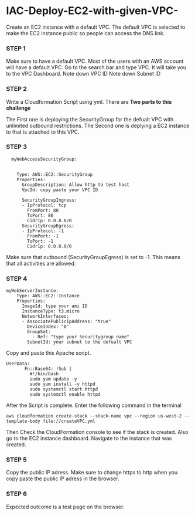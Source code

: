 # IAC-Deploy-EC2-with-given-VPC-

Create an EC2 instance with a default VPC. The default VPC is selected to make the EC2 instance public so people can access the DNS link. 

### STEP 1 ###

Make sure to have a default VPC. Most of the users with an AWS account will have a default VPC. Go to the search bar and type VPC. It will take you to the VPC Dashboard. 
Note down VPC ID
Note down Subnet ID

### STEP 2 ###

Write a Cloudformation Script using yml. 
There are **Two parts to this challenge** 

The First one is deploying the SecurityGroup for the defualt VPC with unlimited outbound restrictions. 
The Second one is deplying a EC2 instance to that is attached to this VPC. 

### STEP 3 ###

```
  myWebAccessSecurityGroup:
    

    Type: AWS::EC2::SecurityGroup
    Properties:
      GroupDescription: Allow http to test host
      VpcId: copy paste your VPC ID
         
      SecurityGroupIngress:
      - IpProtocol: tcp
        FromPort: 80
        ToPort: 80
        CidrIp: 0.0.0.0/0
      SecurityGroupEgress:
      - IpProtocol: -1
        FromPort: -1
        ToPort: -1
        CidrIp: 0.0.0.0/0
```

Make sure that outbound (SecurityGroupEgress) is set to -1. This means that all activities are allowed. 

### STEP 4 ### 

```
myWebServerInstance: 
    Type: AWS::EC2::Instance
    Properties: 
      ImageId: type your ami ID
      InstanceType: t3.micro
      NetworkInterfaces: 
      - AssociatePublicIpAddress: "true"
        DeviceIndex: "0"
        GroupSet: 
          - Ref: "type your Securitygroup name"
        SubnetId: your subnet to the defualt VPC
```
Copy and paste this Apache script.

```
UserData:
       Fn::Base64: !Sub |
         #!/bin/bash
         sudo yum update -y
         sudo yum install -y httpd
         sudo systemctl start httpd
         sudo systemctl enable httpd
```
After the Script is complete. Enter the following command in the terminal

```
aws cloudformation create-stack --stack-name vpc --region us-west-2 --template-body file://createVPC.yml
```
Then Check the CloudFormation console to see if the stack is created. Also go to the EC2 instance dashboard. Navigate to the instance that was created. 

### STEP 5 ###

Copy the public IP adress. 
Make sure to change https to http when you copy paste the  public IP adress in the browser. 

### STEP 6 ###

Expected outcome is a test page on the browser. 
